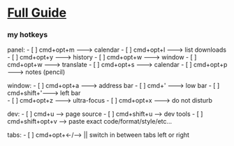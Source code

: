 # [Full Guide](https://github.com/aharo24/opensource/blob/main/dotfiles/vivaldi.md)


### my hotkeys
panel:
	- [ ] cmd+opt+m ---> calendar
	- [ ] cmd+opt+l ---> list downloads
	- [ ] cmd+opt+y ---> history
	- [ ] cmd+opt+w ---> window
	- [ ] cmd+opt+w ---> translate
	- [ ] cmd+opt+s ---> calendar
	- [ ] cmd+opt+p ---> notes (pencil)


window:
	- [ ] cmd+opt+a  ---> address bar
	- [ ] cmd+'      ---> low bar
	- [ ] cmd+shift+'---> left bar  
	- [ ] cmd+opt+z  ---> ultra-focus
	- [ ] cmd+opt+x  ---> do not disturb


dev:
	- [ ] cmd+u         -->  page source 
	- [ ] cmd+shift+u   -->  dev tools
	- [ ] cmd+shift+opt+v --> paste exact code/format/style/etc...

tabs:
	- [ ] cmd+opt+<-/--> || switch in between tabs left or right







